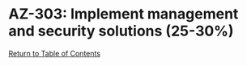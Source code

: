# AZ-303: Implement management and security solutions (25-30%)

[Return to Table of Contents](README.md)
